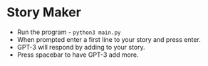 # Story Maker

- Run the program - `python3 main.py`
- When prompted enter a first line to your story and press enter.
- GPT-3 will respond by adding to your story.
- Press spacebar to have GPT-3 add more.
